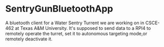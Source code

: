 # SentryGunBluetoothApp
A bluetooth client for a Water Sentry Turrent we are working on in CSCE-462 at Texas A&M University. It's supposed to send data to a RPI4 to remotely operate the turret, set it to autonomous targeting mode,or remotely deactivate it.
